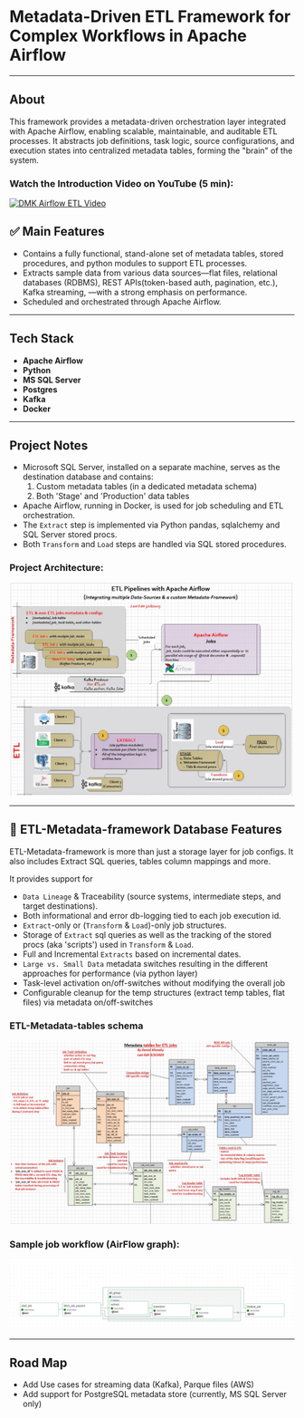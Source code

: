 # Metadata-Driven ETL Framework for Complex Workflows in Apache Airflow

---

## About

This framework provides a metadata-driven orchestration layer integrated with Apache Airflow, enabling scalable, maintainable, and auditable ETL processes. It abstracts job definitions, task logic, source configurations, and execution states into centralized metadata tables, forming the "brain" of the system.

### Watch the Introduction Video on YouTube (5 min):

[![DMK Airflow ETL Video](https://img.youtube.com/vi/PLd0rHZdO3s/0.jpg)](https://www.youtube.com/watch?v=PLd0rHZdO3s)


## ✅ Main Features

- Contains a fully functional, stand-alone set of metadata tables, stored procedures, and python modules to support ETL processes.
- Extracts sample data from various data sources—flat files, relational databases (RDBMS), REST APIs(token-based auth, pagination, etc.), Kafka streaming, —with a strong emphasis on performance.
- Scheduled and orchestrated through Apache Airflow.

---

## Tech Stack

- **Apache Airflow**
- **Python**
- **MS SQL Server**
- **Postgres**
- **Kafka**
- **Docker** 

---

## Project Notes

- Microsoft SQL Server, installed on a separate machine, serves as the destination database and contains:
  1. Custom metadata tables (in a dedicated metadata schema)
  2. Both 'Stage' and 'Production' data tables
- Apache Airflow, running in Docker, is used for job scheduling and ETL orchestration.
- The `Extract` step is implemented via Python pandas, sqlalchemy and SQL Server stored procs.
- Both `Transform` and `Load` steps are handled via SQL stored procedures.
  
### Project Architecture: 

<img src="diagrams/Project-architecture.jpg" alt="Example" width="500" hight="300"/>

---

## 🧠 ETL-Metadata-framework Database Features

ETL-Metadata-framework is more than just a storage layer for job configs. It also includes Extract SQL queries, tables column mappings and more.

It provides support for 
- `Data Lineage` & Traceability (source systems, intermediate steps, and target destinations).
- Both informational and error db-logging tied to each job execution id.
- `Extract`-only or (`Transform` & `Load`)-only job structures.
- Storage of `Extract` sql queries as well as the tracking of the stored procs (aka 'scripts') used in `Transform` & `Load`.
- Full and Incremental `Extracts` based on incremental dates.
- `Large vs. Small Data` metadata switches resulting in the different approaches for performance (via python layer)
- Task-level activation on/off-switches without modifying the overall job
- Configurable cleanup for the temp structures (extract temp tables, flat files) via metadata on/off-switches


### ETL-Metadata-tables schema 

<img src="diagrams/metadata-db-schema.jpg" alt="Example" width="500" hight="300"/>

### Sample job workflow (AirFlow graph):

<img src="diagrams/Airflow-graph.jpg" alt="Example" width="500" hight="300"/>

---

## Road Map

- Add Use cases for streaming data (Kafka), Parque files (AWS)
- Add support for PostgreSQL metadata store (currently, MS SQL Server only)



